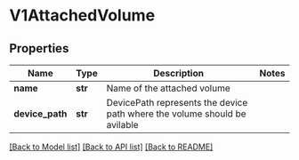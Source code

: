 # V1AttachedVolume

## Properties
Name | Type | Description | Notes
------------ | ------------- | ------------- | -------------
**name** | **str** | Name of the attached volume | 
**device_path** | **str** | DevicePath represents the device path where the volume should be avilable | 

[[Back to Model list]](../README.md#documentation-for-models) [[Back to API list]](../README.md#documentation-for-api-endpoints) [[Back to README]](../README.md)


